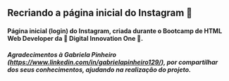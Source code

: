 ## Recriando a página inicial do Instagram 📱

#### Página inicial (login) do Instagram, criada durante o Bootcamp de HTML Web Developer da 🚀 Digital Innovation One 🚀.

##### Agradecimentos à Gabriela Pinheiro (https://www.linkedin.com/in/gabrielapinheiro129/), por compartilhar dos seus conhecimentos, ajudando na realização do projeto.
